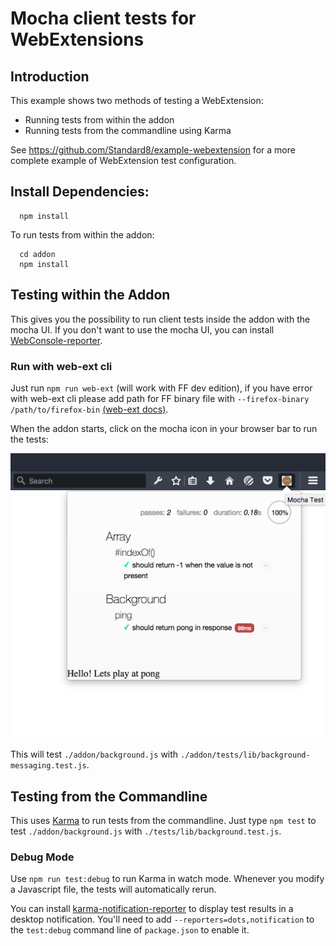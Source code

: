 # Mocha client tests for WebExtensions
## Introduction
This example shows two methods of testing a WebExtension:
* Running tests from within the addon
* Running tests from the commandline using Karma

See https://github.com/Standard8/example-webextension for a more complete example of WebExtension test configuration.

## Install Dependencies:
```
  npm install
```
To run tests from within the addon:
```
  cd addon
  npm install
```

## Testing within the Addon
This gives you the possibility to run client tests inside the addon with the mocha UI.
If you don't want to use the mocha UI, you can install [WebConsole-reporter](https://github.com/eeroan/WebConsole-reporter).

### Run with web-ext cli
Just run `npm run web-ext` (will work with FF dev edition), if you have error with web-ext cli please add path for FF binary file with `--firefox-binary /path/to/firefox-bin`
[(web-ext docs)](https://developer.mozilla.org/en-US/Add-ons/WebExtensions/web-ext_command_reference).

When the addon starts, click on the mocha icon in your browser bar to run the tests:

![addon screenshot](screenshots/addon-button.png "Mocha test addon")

This will test  `./addon/background.js` with `./addon/tests/lib/background-messaging.test.js`.

## Testing from the Commandline
This uses [Karma](http://karma-runner.github.io) to run tests from the commandline. Just type `npm test` to test `./addon/background.js` with `./tests/lib/background.test.js`.

### Debug  Mode
Use `npm run test:debug` to run Karma in watch mode. Whenever you modify a Javascript file, the tests will automatically rerun.

You can install [karma-notification-reporter](https://www.npmjs.com/package/karma-notification-reporter) to display test results in a desktop notification. You'll need to add `--reporters=dots,notification` to the `test:debug` command line of
`package.json` to enable it.
